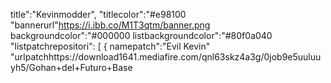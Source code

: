 
title":"Kevinmodder", "titlecolor":"#e98100 "bannerurl"https://i.ibb.co/M1T3qtm/banner.png backgroundcolor":"#000000 listbackgroundcolor":"#80f0a040 "listpatchrepositori": [ { namepatch":"Evil Kevin" "urlpatchhttps://download1641.mediafire.com/qnl63skz4a3g/0job9e5uuluuyh5/Gohan+del+Futuro+Base
